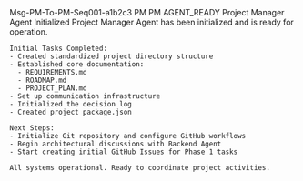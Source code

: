 <message>
  <id>Msg-PM-To-PM-Seq001-a1b2c3</id>
  <sender>PM</sender>
  <recipient>PM</recipient>
  <type>AGENT_READY</type>
  <subject>Project Manager Agent Initialized</subject>
  <content>
    Project Manager Agent has been initialized and is ready for operation.
    
    Initial Tasks Completed:
    - Created standardized project directory structure
    - Established core documentation:
      - REQUIREMENTS.md
      - ROADMAP.md
      - PROJECT_PLAN.md
    - Set up communication infrastructure
    - Initialized the decision log
    - Created project package.json
    
    Next Steps:
    - Initialize Git repository and configure GitHub workflows
    - Begin architectural discussions with Backend Agent
    - Start creating initial GitHub Issues for Phase 1 tasks
    
    All systems operational. Ready to coordinate project activities.
  </content>
</message> 